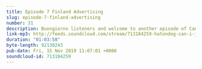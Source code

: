 ```yaml
---
title: Episode 7 Finland Advertising
slug: episode-7-finland-advertising
number: 31
description: Buongiorno listeners and welcome to another episode of Can I Just Say as the team comes to terms with the ratio of saunas to people in the country of Finland as well as the loss of their favourite Shaggy shagger. Get in touch at @siobhainma @stuartmcp and @gemmaflynn to let us know YOUR favourite Robbie song.
link-mp3: http://feeds.soundcloud.com/stream/713184259-hatondog-can-i-just-say-ep31-episode-7-finland-advertising.mp3
duration: "01:03:58"
byte-length: 92130243
pub-date: Fri, 15 Nov 2019 11:07:01 +0000
soundcloud-id: 713184259
---
```

